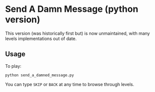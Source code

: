 # Send A Damn Message (python version)

This version (was historically first but) is now unmaintained, with many levels implementations out of date.

## Usage

To play:

```
python send_a_damned_message.py
```

You can type `SKIP` or `BACK` at any time to browse through levels.
